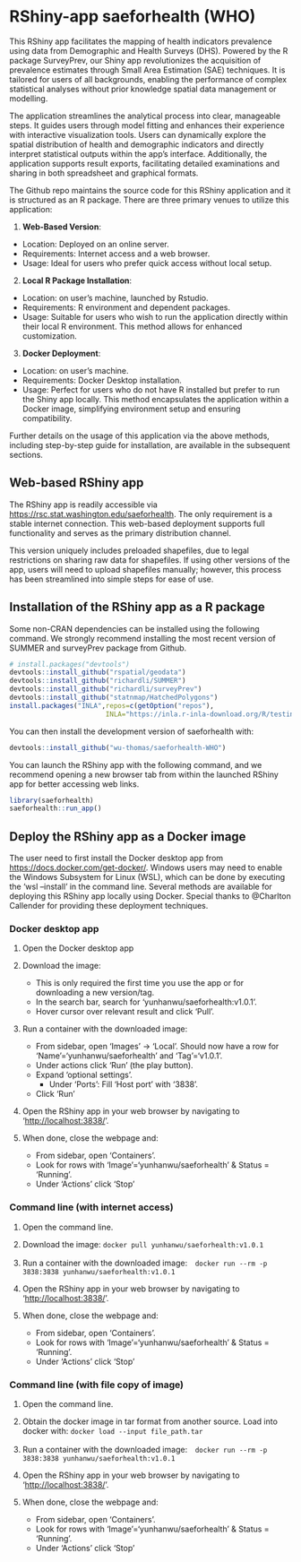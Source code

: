 
<!-- README.md is generated from README.Rmd. Please edit that file -->

# RShiny-app saeforhealth (WHO)

<!-- badges: start -->
<!-- badges: end -->

This RShiny app facilitates the mapping of health indicators prevalence
using data from Demographic and Health Surveys (DHS). Powered by the R
package SurveyPrev, our Shiny app revolutionizes the acquisition of
prevalence estimates through Small Area Estimation (SAE) techniques. It
is tailored for users of all backgrounds, enabling the performance of
complex statistical analyses without prior knowledge spatial data
management or modelling.

The application streamlines the analytical process into clear,
manageable steps. It guides users through model fitting and enhances
their experience with interactive visualization tools. Users can
dynamically explore the spatial distribution of health and demographic
indicators and directly interpret statistical outputs within the app’s
interface. Additionally, the application supports result exports,
facilitating detailed examinations and sharing in both spreadsheet and
graphical formats.

The Github repo maintains the source code for this RShiny application
and it is structured as an R package. There are three primary venues to
utilize this application:

1.  **Web-Based Version**:

- Location: Deployed on an online server.
- Requirements: Internet access and a web browser.
- Usage: Ideal for users who prefer quick access without local setup.

2.  **Local R Package Installation**:

- Location: on user’s machine, launched by Rstudio.
- Requirements: R environment and dependent packages.
- Usage: Suitable for users who wish to run the application directly
  within their local R environment. This method allows for enhanced
  customization.

3.  **Docker Deployment**:

- Location: on user’s machine.
- Requirements: Docker Desktop installation.
- Usage: Perfect for users who do not have R installed but prefer to run
  the Shiny app locally. This method encapsulates the application within
  a Docker image, simplifying environment setup and ensuring
  compatibility.

Further details on the usage of this application via the above methods,
including step-by-step guide for installation, are available in the
subsequent sections.

## Web-based RShiny app

The RShiny app is readily accessible via
<https://rsc.stat.washington.edu/saeforhealth>. The only requirement is
a stable internet connection. This web-based deployment supports full
functionality and serves as the primary distribution channel.

This version uniquely includes preloaded shapefiles, due to legal
restrictions on sharing raw data for shapefiles. If using other versions
of the app, users will need to upload shapefiles manually; however, this
process has been streamlined into simple steps for ease of use.

## Installation of the RShiny app as a R package

Some non-CRAN dependencies can be installed using the following command.
We strongly recommend installing the most recent version of SUMMER and
surveyPrev package from Github.

``` r
# install.packages("devtools")
devtools::install_github("rspatial/geodata")
devtools::install_github("richardli/SUMMER")
devtools::install_github("richardli/surveyPrev")
devtools::install_github("statnmap/HatchedPolygons")
install.packages("INLA",repos=c(getOption("repos"),
                        INLA="https://inla.r-inla-download.org/R/testing"),dep=TRUE)
```

You can then install the development version of saeforhealth with:

``` r
devtools::install_github("wu-thomas/saeforhealth-WHO")
```

You can launch the RShiny app with the following command, and we
recommend opening a new browser tab from within the launched RShiny app
for better accessing web links.

``` r
library(saeforhealth)
saeforhealth::run_app()
```

## Deploy the RShiny app as a Docker image

The user need to first install the Docker desktop app from
<https://docs.docker.com/get-docker/>. Windows users may need to enable
the Windows Subsystem for Linux (WSL), which can be done by executing
the ‘wsl –install’ in the command line. Several methods are available
for deploying this RShiny app locally using Docker. Special thanks to
@Charlton Callender for providing these deployment techniques.

### Docker desktop app

1.  Open the Docker desktop app

2.  Download the image:

    - This is only required the first time you use the app or for
      downloading a new version/tag.
    - In the search bar, search for ‘yunhanwu/saeforhealth:v1.0.1’.
    - Hover cursor over relevant result and click ‘Pull’.

3.  Run a container with the downloaded image:

    - From sidebar, open ‘Images’ -\> ‘Local’. Should now have a row for
      ‘Name’=‘yunhanwu/saeforhealth’ and ‘Tag’=‘v1.0.1’.
    - Under actions click ‘Run’ (the play button).
    - Expand ‘optional settings’.
      - Under ‘Ports’: Fill ‘Host port’ with ‘3838’.
    - Click ‘Run’

4.  Open the RShiny app in your web browser by navigating to
    ‘<http://localhost:3838/>’.

5.  When done, close the webpage and:

    - From sidebar, open ‘Containers’.
    - Look for rows with ‘Image’=‘yunhanwu/saeforhealth’ & Status =
      ‘Running’.
    - Under ‘Actions’ click ‘Stop’

### Command line (with internet access)

1.  Open the command line.

2.  Download the image: `docker pull yunhanwu/saeforhealth:v1.0.1`

3.  Run a container with the downloaded
    image:　`docker run --rm -p 3838:3838 yunhanwu/saeforhealth:v1.0.1`

4.  Open the RShiny app in your web browser by navigating to
    ‘<http://localhost:3838/>’.

5.  When done, close the webpage and:

    - From sidebar, open ‘Containers’.
    - Look for rows with ‘Image’=‘yunhanwu/saeforhealth’ & Status =
      ‘Running’.
    - Under ‘Actions’ click ‘Stop’

### Command line (with file copy of image)

1.  Open the command line.

2.  Obtain the docker image in tar format from another source. Load into
    docker with: `docker load --input file_path.tar`

3.  Run a container with the downloaded
    image:　`docker run --rm -p 3838:3838 yunhanwu/saeforhealth:v1.0.1`

4.  Open the RShiny app in your web browser by navigating to
    ‘<http://localhost:3838/>’.

5.  When done, close the webpage and:

    - From sidebar, open ‘Containers’.
    - Look for rows with ‘Image’=‘yunhanwu/saeforhealth’ & Status =
      ‘Running’.
    - Under ‘Actions’ click ‘Stop’
